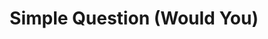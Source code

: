 ---
title: Simple Question (Would You)
layout: revealjs-structure
category: questions
structure: "Would you"
script:
- Would you ___?
- Yes, I would.
- No, I wouldn't.
examples:
- visit India
- like to live near the beach
- study Japanese
- eat dog's meat in China
- drive to the Northeast of Brazil
- give all your money to a homeless person
- have more than 2 kids
- leave your family to live in Europe
- pay to have a personal coach
- teach English
- like to buy a new house
---